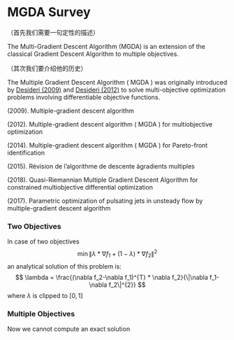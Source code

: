 # MGDA Survey

（首先我们需要一句定性的描述）

The Multi-Gradient Descent Algorithm (MGDA) is an extension of the classical Gradient Descent Algorithm to multiple objectives.

（其次我们要介绍他的历史）

The Multiple Gradient Descent Algorithm ( MGDA ) was originally introduced by [Desideri (2009)]() and [Desideri (2012)]() to solve multi-objective optimization problems involving differentiable objective functions.



(2009). Multiple-gradient descent algorithm

(2012). Multiple-gradient descent algorithm ( MGDA ) for multiobjective optimization

(2014). Multiple-gradient descent algorithm ( MGDA ) for Pareto-front identification

(2015). Révision de l’algorithme de descente àgradients multiples

(2018). Quasi-Riemannian Multiple Gradient Descent Algorithm for constrained multiobjective differential optimization

(2017). Parametric optimization of pulsating jets in unsteady flow by multiple-gradient descent algorithm

### Two Objectives

In case of two objectives 
$$
\min \|\lambda * \nabla f_1 + (1 - \lambda) * \nabla f_2\|^2
$$
an analytical solution of this problem is:
$$
\lambda = \frac{(\nabla f_2-\nabla f_1)^{T} * \nabla f_2}{\|\nabla f_1-\nabla f_2\|^{2}}
$$
where $\lambda$ is clipped to $[0, 1]$



### Multiple Objectives

Now we cannot compute an exact solution 